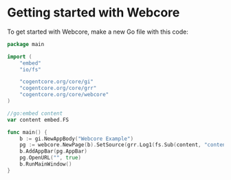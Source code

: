 # Getting started with Webcore

To get started with Webcore, make a new Go file with this code:

```go
package main

import (
	"embed"
	"io/fs"

	"cogentcore.org/core/gi"
	"cogentcore.org/core/grr"
	"cogentcore.org/core/webcore"
)

//go:embed content
var content embed.FS

func main() {
	b := gi.NewAppBody("Webcore Example")
	pg := webcore.NewPage(b).SetSource(grr.Log1(fs.Sub(content, "content")))
	b.AddAppBar(pg.AppBar)
	pg.OpenURL("", true)
	b.RunMainWindow()
}
```

